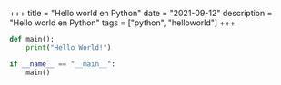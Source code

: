 +++
title = "Hello world en Python"
date = "2021-09-12"
description = "Hello world en Python"
tags = ["python", "helloworld"]
+++


```python
def main():
    print("Hello World!")

if __name__ == "__main__":
    main()
```
